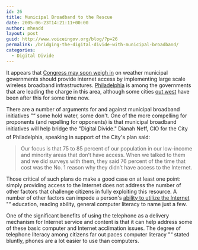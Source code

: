 ```yaml
---
id: 26
title: Municipal Broadband to the Rescue
date: 2005-06-23T14:21:11+00:00
author: mheadd
layout: post
guid: http://www.voiceingov.org/blog/?p=26
permalink: /bridging-the-digital-divide-with-municipal-broadband/
categories:
  - Digital Divide
---
```

It appears that [Congress may soon weigh in](http://news.com.com/Should+cities+be+ISPs/2100-1034_3-5758262.html?tag=nefd.lede) on weather municipal governments should provide internet access by implementing large scale wireless broadband infrastructures. [Philadelphia](http://www.wirelessphiladelphia.org/) is among the governments that are leading the charge in this area, although some cities [out west](http://www.utahpolitics.org/archives/000004.shtml) have been after this for some time now.

There are a number of arguments for and against municipal broadband initiatives "“ some hold water, some don't. One of the more compelling for proponents (and repelling for opponents) is that municipal broadband initiatives will help bridge the "Digital Divide." Dianah Neff, CIO for the City of Philadelphia, speaking in support of the City's plan said:

> Our focus is that 75 to 85 percent of our population in our low-income and minority areas that don&#8217;t have access. When we talked to them and we did surveys with them, they said 76 percent of the time that cost was the No. 1 reason why they didn&#8217;t have access to the Internet.

Those critical of such plans do make a good case on at least one point: simply providing access to the Internet does not address the number of other factors that challenge citizens in fully exploiting this resource. A number of other factors can impede a person's [ability to utilize the Internet](http://www.pewinternet.org/trends/InternetAdoption.jpg) "“ education, reading ability, general computer literacy to name just a few.

One of the significant benefits of using the telephone as a delivery mechanism for Internet service and content is that it can help address some of these basic computer and Internet acclimation issues. The degree of telephone literacy among citizens far out paces computer literacy "“ stated bluntly, phones are a lot easier to use than computers.